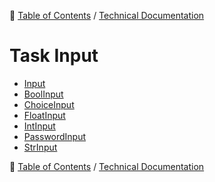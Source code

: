 🔖 [Table of Contents](../../README.md) / [Technical Documentation](../README.md)

# Task Input

- [Input](input.md)
- [BoolInput](bool-input.md)
- [ChoiceInput](choice-input.md)
- [FloatInput](float-input.md)
- [IntInput](int-input.md)
- [PasswordInput](password-input.md)
- [StrInput](str-input.md)

🔖 [Table of Contents](../../README.md) / [Technical Documentation](../README.md)

